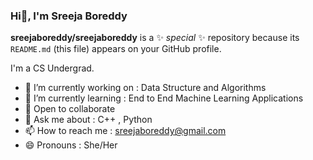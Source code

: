 ### Hi👋, I'm Sreeja Boreddy


**sreejaboreddy/sreejaboreddy** is a ✨ _special_ ✨ repository because its `README.md` (this file) appears on your GitHub profile.

I'm a CS Undergrad.

- 🔭 I’m currently working on : Data Structure and Algorithms
- 🌱 I’m currently learning : End to End Machine Learning Applications
- 👯 Open to collaborate 
- 💬 Ask me about : C++ , Python 
- 📫 How to reach me : sreejaboreddy@gmail.com
- 😄 Pronouns : She/Her
